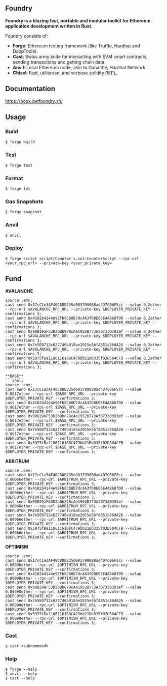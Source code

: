 ## Foundry

**Foundry is a blazing fast, portable and modular toolkit for Ethereum application development written in Rust.**

Foundry consists of:

-   **Forge**: Ethereum testing framework (like Truffle, Hardhat and DappTools).
-   **Cast**: Swiss army knife for interacting with EVM smart contracts, sending transactions and getting chain data.
-   **Anvil**: Local Ethereum node, akin to Ganache, Hardhat Network.
-   **Chisel**: Fast, utilitarian, and verbose solidity REPL.

## Documentation

https://book.getfoundry.sh/

## Usage

### Build

```shell
$ forge build
```

### Test

```shell
$ forge test
```

### Format

```shell
$ forge fmt
```

### Gas Snapshots

```shell
$ forge snapshot
```

### Anvil

```shell
$ anvil
```

### Deploy

```shell
$ forge script script/Counter.s.sol:CounterScript --rpc-url <your_rpc_url> --private-key <your_private_key>
```

## Fund

**AVALANCHE**
```shell
source .env;
cast send 0x17cC1e3AF40C88B235d9837990B8ad4D7C06F5cc --value 0.2ether --rpc-url $AVALANCHE_RPC_URL --private-key $DEPLOYER_PRIVATE_KEY --confirmations 3;
cast send 0x4102b4144e9EFb8Cb0D7dc4A3fD8E65E4A8b8fD0 --value 0.2ether --rpc-url $AVALANCHE_RPC_URL --private-key $DEPLOYER_PRIVATE_KEY --confirmations 3;
cast send 0x90B29aF53D2bBb878cAe1952B773A307330393ef --value 0.2ether --rpc-url $AVALANCHE_RPC_URL --private-key $DEPLOYER_PRIVATE_KEY --confirmations 3;
cast send 0x7e5E0712c627746a918ae2015e5bfAB51c86dA26 --value 0.2ether --rpc-url $AVALANCHE_RPC_URL --private-key $DEPLOYER_PRIVATE_KEY --confirmations 3;
cast send 0x5975fBa1186116168C479bb21Bb335f02D504CFB --value 0.2ether --rpc-url $AVALANCHE_RPC_URL --private-key $DEPLOYER_PRIVATE_KEY --confirmations 3;

**BASE**
```shell
source .env;
cast send 0x17cC1e3AF40C88B235d9837990B8ad4D7C06F5cc --value 0.0017ether --rpc-url $BASE_RPC_URL --private-key $DEPLOYER_PRIVATE_KEY --confirmations 3;
cast send 0x4102b4144e9EFb8Cb0D7dc4A3fD8E65E4A8b8fD0 --value 0.0017ether --rpc-url $BASE_RPC_URL --private-key $DEPLOYER_PRIVATE_KEY --confirmations 3;
cast send 0x90B29aF53D2bBb878cAe1952B773A307330393ef --value 0.0017ether --rpc-url $BASE_RPC_URL --private-key $DEPLOYER_PRIVATE_KEY --confirmations 3;
cast send 0x7e5E0712c627746a918ae2015e5bfAB51c86dA26 --value 0.0017ether --rpc-url $BASE_RPC_URL --private-key $DEPLOYER_PRIVATE_KEY --confirmations 3;
cast send 0x5975fBa1186116168C479bb21Bb335f02D504CFB --value 0.0017ether --rpc-url $BASE_RPC_URL --private-key $DEPLOYER_PRIVATE_KEY --confirmations 3;
```

**ARBITRUM**
```shell
source .env;
cast send 0x17cC1e3AF40C88B235d9837990B8ad4D7C06F5cc --value 0.00066ether --rpc-url $ARBITRUM_RPC_URL --private-key $DEPLOYER_PRIVATE_KEY --confirmations 3;
cast send 0x4102b4144e9EFb8Cb0D7dc4A3fD8E65E4A8b8fD0 --value 0.00066ether --rpc-url $ARBITRUM_RPC_URL --private-key $DEPLOYER_PRIVATE_KEY --confirmations 3;
cast send 0x90B29aF53D2bBb878cAe1952B773A307330393ef --value 0.00066ether --rpc-url $ARBITRUM_RPC_URL --private-key $DEPLOYER_PRIVATE_KEY --confirmations 3;
cast send 0x7e5E0712c627746a918ae2015e5bfAB51c86dA26 --value 0.00066ether --rpc-url $ARBITRUM_RPC_URL --private-key $DEPLOYER_PRIVATE_KEY --confirmations 3;
cast send 0x5975fBa1186116168C479bb21Bb335f02D504CFB --value 0.00066ether --rpc-url $ARBITRUM_RPC_URL --private-key $DEPLOYER_PRIVATE_KEY --confirmations 3;
```

**OPTIMISM**
```shell
source .env;
cast send 0x17cC1e3AF40C88B235d9837990B8ad4D7C06F5cc --value 0.00098ether --rpc-url $OPTIMISM_RPC_URL --private-key $DEPLOYER_PRIVATE_KEY --confirmations 3;
cast send 0x4102b4144e9EFb8Cb0D7dc4A3fD8E65E4A8b8fD0 --value 0.00098ether --rpc-url $OPTIMISM_RPC_URL --private-key $DEPLOYER_PRIVATE_KEY --confirmations 3;
cast send 0x90B29aF53D2bBb878cAe1952B773A307330393ef --value 0.00098ether --rpc-url $OPTIMISM_RPC_URL --private-key $DEPLOYER_PRIVATE_KEY --confirmations 3;
cast send 0x7e5E0712c627746a918ae2015e5bfAB51c86dA26 --value 0.00098ether --rpc-url $OPTIMISM_RPC_URL --private-key $DEPLOYER_PRIVATE_KEY --confirmations 3;
cast send 0x5975fBa1186116168C479bb21Bb335f02D504CFB --value 0.00098ether --rpc-url $OPTIMISM_RPC_URL --private-key $DEPLOYER_PRIVATE_KEY --confirmations 3;
```

### Cast

```shell
$ cast <subcommand>
```

### Help

```shell
$ forge --help
$ anvil --help
$ cast --help
```
